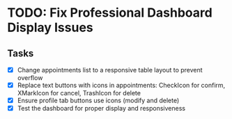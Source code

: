# TODO: Fix Professional Dashboard Display Issues

## Tasks
- [x] Change appointments list to a responsive table layout to prevent overflow
- [x] Replace text buttons with icons in appointments: CheckIcon for confirm, XMarkIcon for cancel, TrashIcon for delete
- [x] Ensure profile tab buttons use icons (modify and delete)
- [x] Test the dashboard for proper display and responsiveness
